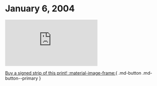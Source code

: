 # January 6, 2004

![](https://www.achewood.com/comic.php?date=01062004)

[Buy a signed strip of this print! :material-image-frame:](https://achewood-holiday-pop-up.myshopify.com/products/strip#01062004){ .md-button .md-button--primary }
